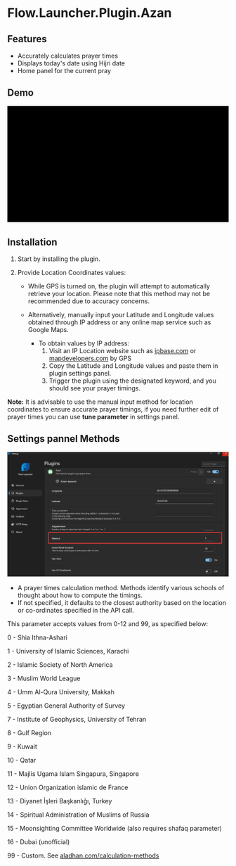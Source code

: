 # Flow.Launcher.Plugin.Azan

## Features
- Accurately calculates prayer times
- Displays today's date using Hijri date
- Home panel for the current pray
## Demo

![Plugin demo](assets/demo.gif)

## Installation

1. Start by installing the plugin.

2. Provide Location Coordinates values:

   - While GPS is turned on, the plugin will attempt to automatically retrieve your location.
     Please note that this method may not be recommended due to accuracy concerns.

   - Alternatively, manually input your Latitude and Longitude values obtained through IP address or any online map service such as Google Maps.
   
      - To obtain values by IP address:
         1. Visit an IP Location website such as [ipbase.com](https://ipbase.com/) or [mapdevelopers.com](https://www.mapdevelopers.com/what-is-my-address.php) by GPS
         2. Copy the Latitude and Longitude values and paste them in plugin settings panel.
         3. Trigger the plugin using the designated keyword, and you should see your prayer timings.

**Note:** It is advisable to use the manual input method for location coordinates to ensure accurate prayer timings, if you need further edit of prayer times you can use **tune parameter** in settings panel.

## Settings pannel Methods

![Method](assets/methods.png)

- A prayer times calculation method. Methods identify various schools of thought about how to compute the timings.
- If not specified, it defaults to the closest authority based on the location or co-ordinates specified in the API call.

This parameter accepts values from 0-12 and 99, as specified below:
  
0 - Shia Ithna-Ashari  

1 - University of Islamic Sciences, Karachi

2 - Islamic Society of North America

3 - Muslim World League

4 - Umm Al-Qura University, Makkah

5 - Egyptian General Authority of Survey

7 - Institute of Geophysics, University of Tehran

8 - Gulf Region

9 - Kuwait

10 - Qatar

11 - Majlis Ugama Islam Singapura, Singapore

12 - Union Organization islamic de France

13 - Diyanet İşleri Başkanlığı, Turkey

14 - Spiritual Administration of Muslims of Russia

15 - Moonsighting Committee Worldwide (also requires shafaq parameter)

16 - Dubai (unofficial)

99 - Custom.
See [aladhan.com/calculation-methods](https://aladhan.com/calculation-methods)
